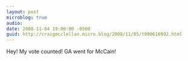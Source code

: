 ```yaml
---
layout: post
microblog: true
audio: 
date: 2008-11-04 19:00:00 -0500
guid: http://craigmcclellan.micro.blog/2008/11/05/t990616992.html
---
```

Hey! My vote counted! GA went for McCain!
